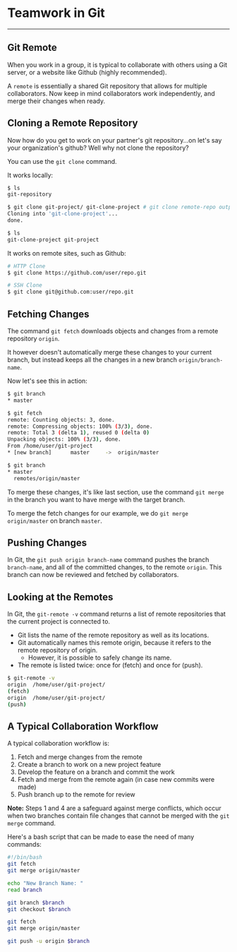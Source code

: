 # Teamwork in Git
---

## Git Remote 
When you work in a group, it is typical to collaborate with others using a Git server, or 
a website like Github (highly recommended). 

A `remote` is essentially a shared Git repository that allows for multiple collaborators. 
Now keep in mind collaborators work independently, and merge their changes when ready. 

## Cloning a Remote Repository
Now how do you get to work on your partner's git repository...on let's say your organization's github? 
Well why not clone the repository? 

You can use the `git clone` command.

It works locally:  
```bash
$ ls
git-repository

$ git clone git-project/ git-clone-project # git clone remote-repo output-directory(optional)
Cloning into 'git-clone-project'...
done. 

$ ls
git-clone-project git-project

```  
It works on remote sites, such as Github:  
```bash
# HTTP Clone
$ git clone https://github.com/user/repo.git

# SSH Clone
$ git clone git@github.com:user/repo.git

```

## Fetching Changes 
The command `git fetch` downloads objects and changes from a remote repository `origin`. 

It however doesn't automatically merge these changes to your current branch, but instead 
keeps all the changes in a new branch `origin/branch-name`. 

Now let's see this in action: 

```bash
$ git branch
* master

$ git fetch
remote: Counting objects: 3, done. 
remote: Compressing objects: 100% (3/3), done. 
remote: Total 3 (delta 1), reused 0 (delta 0)
Unpacking objects: 100% (3/3), done. 
From /home/user/git-project 
* [new branch]      master     ->  origin/master

$ git branch
* master
  remotes/origin/master

```  

To merge these changes, it's like last section, use the command `git merge` in the branch you want to have
merge with the target branch. 

To merge the fetch changes for our example, we do `git merge origin/master` on branch `master`. 

## Pushing Changes 
In Git, the `git push origin branch-name` command pushes the branch `branch-name`, and all of the committed changes, to the remote `origin`. 
This branch can now be reviewed and fetched by collaborators.

## Looking at the Remotes
In Git, the `git-remote -v` command returns a list of remote repositories that the current project is connected to.

- Git lists the name of the remote repository as well as its locations.
- Git automatically names this remote origin, because it refers to the remote repository of origin. 
  - However, it is possible to safely change its name.
- The remote is listed twice: once for (fetch) and once for (push).

```bash 
$ git-remote -v 
origin  /home/user/git-project/
(fetch)
origin  /home/user/git-project/
(push)

```

## A Typical Collaboration Workflow

A typical collaboration workflow is:
1. Fetch and merge changes from the remote
2. Create a branch to work on a new project feature
3. Develop the feature on a branch and commit the work
4. Fetch and merge from the remote again (in case new commits were made)
5. Push branch up to the remote for review

**Note:** Steps 1 and 4 are a safeguard against merge conflicts, which occur when two branches
contain file changes that cannot be merged with the `git merge` command.

Here's a bash script that can be made to ease the need of many commands: 

```bash
#!/bin/bash
git fetch
git merge origin/master 

echo "New Branch Name: "
read branch

git branch $branch
git checkout $branch

git fetch
git merge origin/master

git push -u origin $branch

```